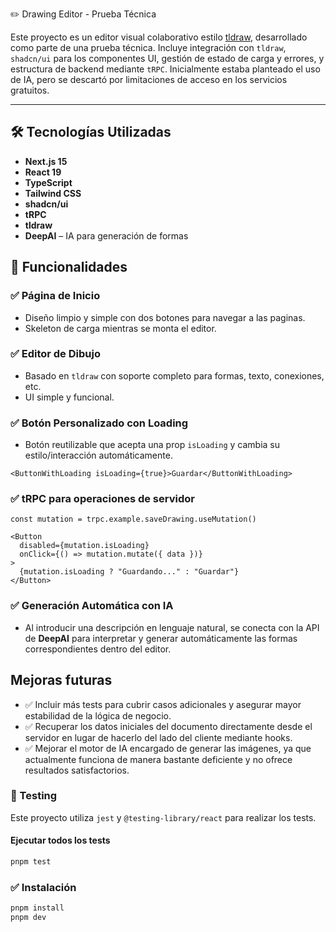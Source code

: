 ✏️ Drawing Editor - Prueba Técnica

Este proyecto es un editor visual colaborativo estilo [tldraw](https://www.tldraw.com/), desarrollado como parte de una prueba técnica. Incluye integración con `tldraw`, `shadcn/ui` para los componentes UI, gestión de estado de carga y errores, y estructura de backend mediante `tRPC`. Inicialmente estaba planteado el uso de IA, pero se descartó por limitaciones de acceso en los servicios gratuitos.

---

## 🛠️ Tecnologías Utilizadas

- **Next.js 15**
- **React 19**
- **TypeScript**
- **Tailwind CSS**
- **shadcn/ui**
- **tRPC**
- **tldraw**
- **DeepAI** – IA para generación de formas

## 🚀 Funcionalidades

### ✅ Página de Inicio

- Diseño limpio y simple con dos botones para navegar a las paginas.
- Skeleton de carga mientras se monta el editor.

### ✅ Editor de Dibujo

- Basado en `tldraw` con soporte completo para formas, texto, conexiones, etc.
- UI simple y funcional.

### ✅ Botón Personalizado con Loading

- Botón reutilizable que acepta una prop `isLoading` y cambia su estilo/interacción automáticamente.

```tsx
<ButtonWithLoading isLoading={true}>Guardar</ButtonWithLoading>
```

### ✅ tRPC para operaciones de servidor

```tsx
const mutation = trpc.example.saveDrawing.useMutation()

<Button
  disabled={mutation.isLoading}
  onClick={() => mutation.mutate({ data })}
>
  {mutation.isLoading ? "Guardando..." : "Guardar"}
</Button>
```

### ✅ Generación Automática con IA

- Al introducir una descripción en lenguaje natural, se conecta con la API de **DeepAI** para interpretar y generar automáticamente las formas correspondientes dentro del editor.

## Mejoras futuras

- ✅ Incluir más tests para cubrir casos adicionales y asegurar mayor estabilidad de la lógica de negocio.
- ✅ Recuperar los datos iniciales del documento directamente desde el servidor en lugar de hacerlo del lado del cliente mediante hooks.
- ✅ Mejorar el motor de IA encargado de generar las imágenes, ya que actualmente funciona de manera bastante deficiente y no ofrece resultados satisfactorios.

### 🧪 Testing

Este proyecto utiliza `jest` y `@testing-library/react` para realizar los tests.

#### Ejecutar todos los tests

```bash
pnpm test

```

### ✅ Instalación

```bash
pnpm install
pnpm dev

```
